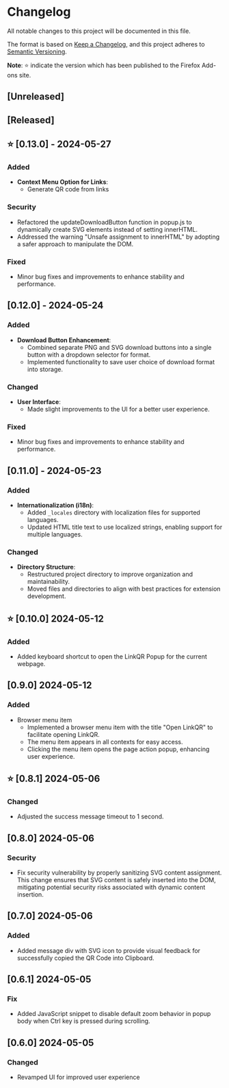 # Changelog

All notable changes to this project will be documented in this file.

The format is based on [Keep a Changelog](https://keepachangelog.com/en/1.1.0/),
and this project adheres to [Semantic Versioning](https://semver.org/spec/v2.0.0.html).

**Note**: :star: indicate the version which has been published to the Firefox Add-ons site.

## [Unreleased]

## [Released]

##  :star: [0.13.0] - 2024-05-27

### Added
- **Context Menu Option for Links**:
  - Generate QR code from links
  
### Security
- Refactored the updateDownloadButton function in popup.js to dynamically create SVG elements instead of setting innerHTML.
- Addressed the warning "Unsafe assignment to innerHTML" by adopting a safer approach to manipulate the DOM.
  
### Fixed
- Minor bug fixes and improvements to enhance stability and performance.

## [0.12.0] - 2024-05-24

### Added
- **Download Button Enhancement**:
  - Combined separate PNG and SVG download buttons into a single button with a dropdown selector for format.
  - Implemented functionality to save user choice of download format into storage.

### Changed
- **User Interface**:
  - Made slight improvements to the UI for a better user experience.

### Fixed
- Minor bug fixes and improvements to enhance stability and performance.

## [0.11.0] - 2024-05-23

### Added
- **Internationalization (i18n)**:
  - Added `_locales` directory with localization files for supported languages.
  - Updated HTML title text to use localized strings, enabling support for multiple languages.

### Changed
- **Directory Structure**:
  - Restructured project directory to improve organization and maintainability.
  - Moved files and directories to align with best practices for extension development.

##  :star: [0.10.0] 2024-05-12

### Added
- Added keyboard shortcut to open the LinkQR Popup for the current webpage.

## [0.9.0] 2024-05-12

### Added
- Browser menu item
  - Implemented a browser menu item with the title "Open LinkQR" to facilitate opening LinkQR.
  - The menu item appears in all contexts for easy access.
  - Clicking the menu item opens the page action popup, enhancing user experience.

## :star: [0.8.1] 2024-05-06

### Changed
- Adjusted the success message timeout to 1 second.

## [0.8.0] 2024-05-06

### Security

- Fix security vulnerability by properly sanitizing SVG content assignment. This change ensures that SVG content is safely inserted into the DOM, mitigating potential security risks associated with dynamic content insertion.

## [0.7.0] 2024-05-06

### Added
- Added message div with SVG icon to provide visual feedback for successfully copied the QR Code into Clipboard.

## [0.6.1] 2024-05-05

### Fix
- Added JavaScript snippet to disable default zoom behavior in popup body when Ctrl key is pressed during scrolling.

## [0.6.0] 2024-05-05

### Changed
- Revamped UI for improved user experience
